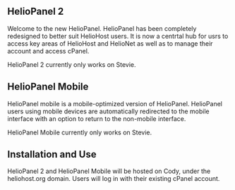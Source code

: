 ## HelioPanel 2 ##

Welcome to the new HelioPanel.  HelioPanel has been completely redesigned to better suit HelioHost users.  It is now a centrtal hub for usrs to access key areas of HelioHost and HelioNet as well as to manage their account and access cPanel.

HelioPanel 2 currently only works on Stevie.

## HelioPanel Mobile ##

HelioPanel mobile is a mobile-optimized version of HelioPanel.  HelioPanel users using mobile devices are automatically redirected to the mobile interface with an option to return to the non-mobile interface.

HelioPanel Mobile currently only works on Stevie.

## Installation and Use ##

HelioPanel 2 and HelioPanel Mobile will be hosted on Cody, under the heliohost.org domain.  Users will log in with their existing cPanel account.